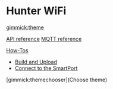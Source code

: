 <!--
  -- Name of your wiki
  -- Do NOT remove the leading `#` character.
  -->

# Hunter WiFi


<!--
  -- Default theme
  -- (Read: http://dynalon.github.io/mdwiki/#!customizing.md#Theme_chooser)
  -->

[gimmick:theme](spacelab)


<!--
  -- Navigation
  -- (Read: http://dynalon.github.io/mdwiki/#!quickstart.md#Adding_a_navigation)
  -->

[API reference](pages/api.md)
[MQTT reference](pages/mqtt.md)

<!-- A more complex navigation example: ------------------------------------ -->

[How-Tos]()

  * [Build and Upload](pages/buildupload.md)
  * [Connect to the SmartPort](pages/hunterconnection.md)

<!--
  -- Change the Language
  -- Could be useful when there's more than one language wiki.
  -->

<!--
[Change the Language]()

  * [English (United States)](/en_US/)
  * [English (United Kingdom)](/en_GB/)
  * [Italian](/it/)
-->

<!--
  -- Let the user choose a theme
  -- (Read: http://dynalon.github.io/mdwiki/#!quickstart.md#Adding_a_navigation)
  -->

[gimmick:themechooser](Choose theme)
